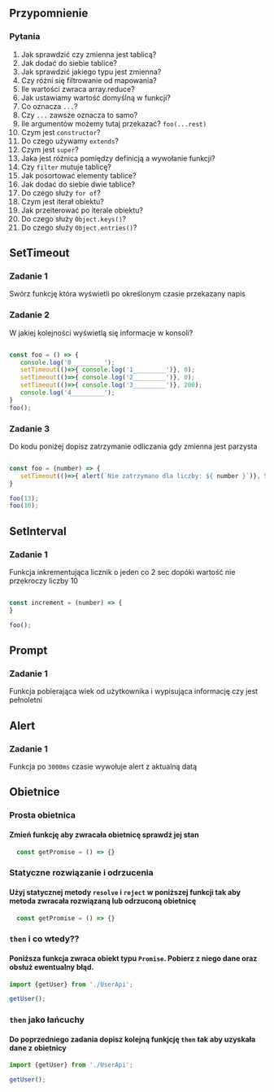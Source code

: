 ## Przypomnienie 

### Pytania

1. Jak sprawdzić czy zmienna jest tablicą?
2. Jak dodać do siebie tablice?
3. Jak sprawdzić jakiego typu jest zmienna?
3. Czy różni się filtrowanie od mapowania?
4. Ile wartości zwraca array.reduce?
5. Jak ustawiamy wartość domyślną w funkcji?
6. Co oznacza `...`?
7. Czy `...` zawsze oznacza to samo?
8. Ile argumentów możemy tutaj przekazać? `foo(...rest)` 
9. Czym jest `constructor`?
10. Do czego używamy `extends`?
11. Czym jest `super`?
12. Jaka jest różnica pomiędzy definicją a wywołanie funkcji?
13. Czy `filter` mutuje tablicę?
14. Jak posortować elementy tablice?
15. Jak dodać do siebie dwie tablice?
16. Do czego służy `for of`?
17. Czym jest iterał obiektu?
18. Jak przeiterować po iterale obiektu?
19. Do czego służy `Object.keys()`?
20. Do czego służy `Object.entries()`?

## SetTimeout

### Zadanie 1

Swórz funkcję która wyświetli po określonym czasie przekazany napis

### Zadanie 2

W jakiej kolejności wyświetlą się informacje w konsoli?

```javascript

const foo = () => {
   console.log('0_________');
   setTimeout(()=>{ console.log('1_________')}, 0);
   setTimeout(()=>{ console.log('2_________')}, 0);
   setTimeout(()=>{ console.log('3_________')}, 200);
   console.log('4_________');
}
foo();

```

### Zadanie 3 

Do kodu poniżej dopisz zatrzymanie odliczania gdy zmienna jest parzysta

```javascript

const foo = (number) => {
   setTimeout(()=>{ alert(`Nie zatrzymano dla liczby: ${ number }`)}, 5000);
}

foo(13);
foo(10);
```

## SetInterval

### Zadanie 1 

Funkcja inkrementująca licznik o jeden co 2 sec dopóki wartość nie przekroczy liczby 10

```javascript

const increment = (number) => {
}

foo();
```


## Prompt

### Zadanie 1 

Funkcja pobierająca wiek od użytkownika i wypisująca informację czy jest pełnoletni

## Alert

### Zadanie 1 

Funkcja po `3000ms` czasie wywołuje alert z aktualną datą


## Obietnice

### Prosta obietnica

#### Zmień funkcję aby zwracała obietnicę sprawdź jej stan

```javascript
  const getPromise = () => {}
```


### Statyczne rozwiązanie i odrzucenia

#### Użyj statycznej metody `resolve` i `reject` w poniższej funkcji tak aby metoda zwracała rozwiązaną lub odrzuconą obietnicę

```javascript
  const getPromise = () => {}
```

### `then` i co wtedy??

#### Poniższa funkcja zwraca obiekt typu `Promise`. Pobierz z niego dane oraz obsłuż ewentualny błąd.

```javascript
import {getUser} from './UserApi';

getUser();
```

### `then` jako łańcuchy

#### Do poprzedniego zadania dopisz kolejną funkjcję `then` tak aby uzyskała dane z obietnicy

```javascript
import {getUser} from './UserApi';

getUser();
```

